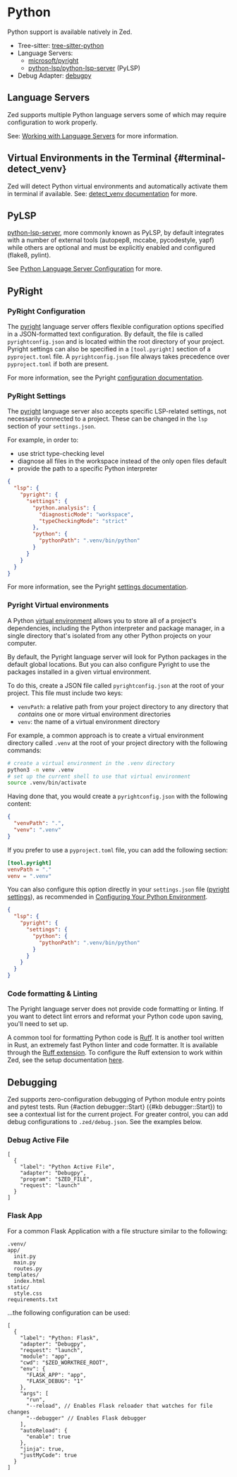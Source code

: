 # Python

Python support is available natively in Zed.

- Tree-sitter: [tree-sitter-python](https://github.com/zed-industries/tree-sitter-python)
- Language Servers:
  - [microsoft/pyright](https://github.com/microsoft/pyright)
  - [python-lsp/python-lsp-server](https://github.com/python-lsp/python-lsp-server) (PyLSP)
- Debug Adapter: [debugpy](https://github.com/microsoft/debugpy)

## Language Servers

Zed supports multiple Python language servers some of which may require configuration to work properly.

See: [Working with Language Servers](https://zed.dev/docs/configuring-languages#working-with-language-servers) for more information.

## Virtual Environments in the Terminal {#terminal-detect_venv}

Zed will detect Python virtual environments and automatically activate them in terminal if available.
See: [detect_venv documentation](../configuring-zed.md#terminal-detect_venv) for more.

## PyLSP

[python-lsp-server](https://github.com/python-lsp/python-lsp-server/), more commonly known as PyLSP, by default integrates with a number of external tools (autopep8, mccabe, pycodestyle, yapf) while others are optional and must be explicitly enabled and configured (flake8, pylint).

See [Python Language Server Configuration](https://github.com/python-lsp/python-lsp-server/blob/develop/CONFIGURATION.md) for more.

## PyRight

### PyRight Configuration

The [pyright](https://github.com/microsoft/pyright) language server offers flexible configuration options specified in a JSON-formatted text configuration. By default, the file is called `pyrightconfig.json` and is located within the root directory of your project. Pyright settings can also be specified in a `[tool.pyright]` section of a `pyproject.toml` file. A `pyrightconfig.json` file always takes precedence over `pyproject.toml` if both are present.

For more information, see the Pyright [configuration documentation](https://microsoft.github.io/pyright/#/configuration).

### PyRight Settings

The [pyright](https://github.com/microsoft/pyright) language server also accepts specific LSP-related settings, not necessarily connected to a project. These can be changed in the `lsp` section of your `settings.json`.

For example, in order to:

- use strict type-checking level
- diagnose all files in the workspace instead of the only open files default
- provide the path to a specific Python interpreter

```json
{
  "lsp": {
    "pyright": {
      "settings": {
        "python.analysis": {
          "diagnosticMode": "workspace",
          "typeCheckingMode": "strict"
        },
        "python": {
          "pythonPath": ".venv/bin/python"
        }
      }
    }
  }
}
```

For more information, see the Pyright [settings documentation](https://microsoft.github.io/pyright/#/settings).

### Pyright Virtual environments

A Python [virtual environment](https://docs.python.org/3/tutorial/venv.html) allows you to store all of a project's dependencies, including the Python interpreter and package manager, in a single directory that's isolated from any other Python projects on your computer.

By default, the Pyright language server will look for Python packages in the default global locations. But you can also configure Pyright to use the packages installed in a given virtual environment.

To do this, create a JSON file called `pyrightconfig.json` at the root of your project. This file must include two keys:

- `venvPath`: a relative path from your project directory to any directory that _contains_ one or more virtual environment directories
- `venv`: the name of a virtual environment directory

For example, a common approach is to create a virtual environment directory called `.venv` at the root of your project directory with the following commands:

```sh
# create a virtual environment in the .venv directory
python3 -m venv .venv
# set up the current shell to use that virtual environment
source .venv/bin/activate
```

Having done that, you would create a `pyrightconfig.json` with the following content:

```json
{
  "venvPath": ".",
  "venv": ".venv"
}
```

If you prefer to use a `pyproject.toml` file, you can add the following section:

```toml
[tool.pyright]
venvPath = "."
venv = ".venv"
```

You can also configure this option directly in your `settings.json` file ([pyright settings](#pyright-settings)), as recommended in [Configuring Your Python Environment](https://microsoft.github.io/pyright/#/import-resolution?id=configuring-your-python-environment).

```json
{
  "lsp": {
    "pyright": {
      "settings": {
        "python": {
          "pythonPath": ".venv/bin/python"
        }
      }
    }
  }
}
```

### Code formatting & Linting

The Pyright language server does not provide code formatting or linting. If you want to detect lint errors and reformat your Python code upon saving, you'll need to set up.

A common tool for formatting Python code is [Ruff](https://docs.astral.sh/ruff/). It is another tool written in Rust, an extremely fast Python linter and code formatter. It is available through the [Ruff extension](https://github.com/zed-industries/zed/tree/main/extensions/ruff/). To configure the Ruff extension to work within Zed, see the setup documentation [here](https://docs.astral.sh/ruff/editors/setup/#zed).

<!--
TBD: Expand Python Ruff docs.
TBD: Ruff pyproject.toml, ruff.toml docs. `ruff.configuration`.
-->

## Debugging

Zed supports zero-configuration debugging of Python module entry points and pytest tests.
Run {#action debugger::Start} ({#kb debugger::Start}) to see a contextual list for the current project.
For greater control, you can add debug configurations to `.zed/debug.json`. See the examples below.

### Debug Active File

```jsonc
[
  {
    "label": "Python Active File",
    "adapter": "Debugpy",
    "program": "$ZED_FILE",
    "request": "launch"
  }
]
```

### Flask App

For a common Flask Application with a file structure similar to the following:

```
.venv/
app/
  init.py
  main.py
  routes.py
templates/
  index.html
static/
  style.css
requirements.txt
```

…the following configuration can be used:

```jsonc
[
  {
    "label": "Python: Flask",
    "adapter": "Debugpy",
    "request": "launch",
    "module": "app",
    "cwd": "$ZED_WORKTREE_ROOT",
    "env": {
      "FLASK_APP": "app",
      "FLASK_DEBUG": "1"
    },
    "args": [
      "run",
      "--reload", // Enables Flask reloader that watches for file changes
      "--debugger" // Enables Flask debugger
    ],
    "autoReload": {
      "enable": true
    },
    "jinja": true,
    "justMyCode": true
  }
]
```
